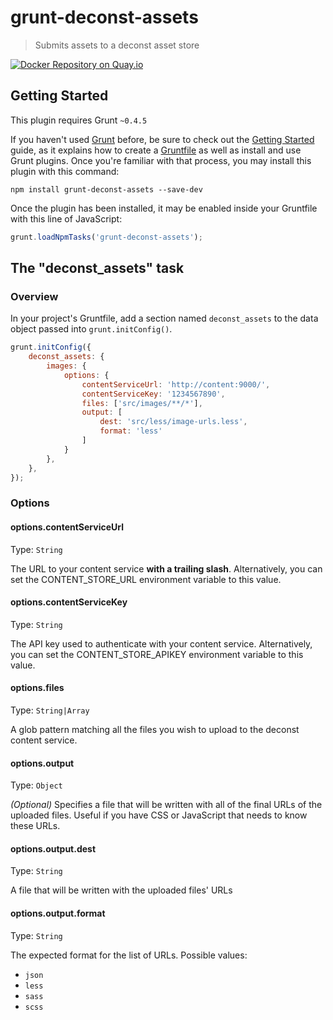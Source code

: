 # grunt-deconst-assets

> Submits assets to a deconst asset store

[![Docker Repository on Quay.io](https://quay.io/repository/deconst/preparer-asset/status "Docker Repository on Quay.io")](https://quay.io/repository/deconst/preparer-asset)

## Getting Started
This plugin requires Grunt `~0.4.5`

If you haven't used [Grunt](http://gruntjs.com/) before, be sure to check out the [Getting Started](http://gruntjs.com/getting-started) guide, as it explains how to create a [Gruntfile](http://gruntjs.com/sample-gruntfile) as well as install and use Grunt plugins. Once you're familiar with that process, you may install this plugin with this command:

```shell
npm install grunt-deconst-assets --save-dev
```

Once the plugin has been installed, it may be enabled inside your Gruntfile with this line of JavaScript:

```js
grunt.loadNpmTasks('grunt-deconst-assets');
```

## The "deconst_assets" task

### Overview
In your project's Gruntfile, add a section named `deconst_assets` to the data object passed into `grunt.initConfig()`.

```js
grunt.initConfig({
    deconst_assets: {
        images: {
            options: {
                contentServiceUrl: 'http://content:9000/',
                contentServiceKey: '1234567890',
                files: ['src/images/**/*'],
                output: [
                    dest: 'src/less/image-urls.less',
                    format: 'less'
                ]
            }
        },
    },
});
```

### Options

#### options.contentServiceUrl
Type: `String`

The URL to your content service **with a trailing slash**. Alternatively, you can set the CONTENT_STORE_URL environment variable to this value.

#### options.contentServiceKey
Type: `String`

The API key used to authenticate with your content service. Alternatively, you can set the CONTENT_STORE_APIKEY environment variable to this value.

#### options.files
Type: `String|Array`

A glob pattern matching all the files you wish to upload to the deconst content service.


#### options.output
Type: `Object`

_(Optional)_ Specifies a file that will be written with all of the final URLs of the uploaded files. Useful if you have CSS or JavaScript that needs to know these URLs.

#### options.output.dest
Type: `String`

A file that will be written with the uploaded files' URLs

#### options.output.format
Type: `String`

The expected format for the list of URLs. Possible values:

* `json`
* `less`
* `sass`
* `scss`
